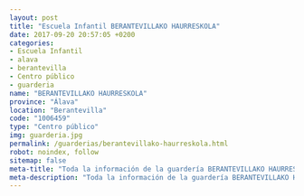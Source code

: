 ```yaml
---
layout: post
title: "Escuela Infantil BERANTEVILLAKO HAURRESKOLA"
date: 2017-09-20 20:57:05 +0200
categories:
- Escuela Infantil
- alava
- berantevilla
- Centro público
- guarderia
name: "BERANTEVILLAKO HAURRESKOLA"
province: "Álava"
location: "Berantevilla"
code: "1006459"
type: "Centro público"
img: guarderia.jpg
permalink: /guarderias/berantevillako-haurreskola.html
robot: noindex, follow
sitemap: false
meta-title: "Toda la información de la guardería BERANTEVILLAKO HAURRESKOLA"
meta-description: "Toda la información de la guardería BERANTEVILLAKO HAURRESKOLA"
---
```

